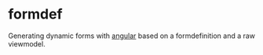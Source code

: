 # formdef
Generating dynamic forms with [angular](https://angular.io/) based on a formdefinition and a raw viewmodel.
